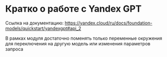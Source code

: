 # Кратко о работе с Yandex GPT

Ссылка на документацию: https://yandex.cloud/ru/docs/foundation-models/quickstart/yandexgpt#api_2

В рамках модуля достаточно поменять только переменные окружения для переключения на другую модель или изменения параметров запроса
